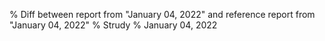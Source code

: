 % Diff between report from "January 04, 2022" and reference report from "January 04, 2022"
% Strudy
% January 04, 2022


